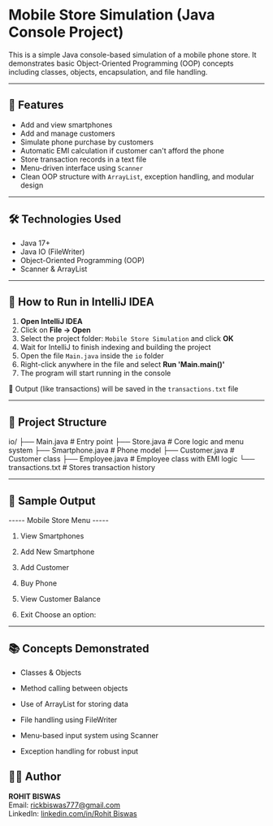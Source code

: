 # Mobile Store Simulation (Java Console Project)

This is a simple Java console-based simulation of a mobile phone store. It demonstrates basic Object-Oriented Programming (OOP) concepts including classes, objects, encapsulation, and file handling.

---

## 🚀 Features

- Add and view smartphones
- Add and manage customers
- Simulate phone purchase by customers
- Automatic EMI calculation if customer can't afford the phone
- Store transaction records in a text file
- Menu-driven interface using `Scanner`
- Clean OOP structure with `ArrayList`, exception handling, and modular design

---

## 🛠 Technologies Used

- Java 17+
- Java IO (FileWriter)
- Object-Oriented Programming (OOP)
- Scanner & ArrayList

---

## 🚀 How to Run in IntelliJ IDEA

1. **Open IntelliJ IDEA**
2. Click on **File → Open**
3. Select the project folder: `Mobile Store Simulation` and click **OK**
4. Wait for IntelliJ to finish indexing and building the project
5. Open the file `Main.java` inside the `io` folder
6. Right-click anywhere in the file and select **Run 'Main.main()'**
7. The program will start running in the console

📄 Output (like transactions) will be saved in the `transactions.txt` file

---
## 📁 Project Structure

io/
├── Main.java # Entry point
├── Store.java # Core logic and menu system
├── Smartphone.java # Phone model
├── Customer.java # Customer class
├── Employee.java # Employee class with EMI logic
└── transactions.txt # Stores transaction history


---

## 📸 Sample Output

----- Mobile Store Menu -----

1. View Smartphones

2. Add New Smartphone

3. Add Customer

4. Buy Phone

5. View Customer Balance

6. Exit
Choose an option:

---

## 📚 Concepts Demonstrated
- Classes & Objects

- Method calling between objects

- Use of ArrayList for storing data

- File handling using FileWriter

- Menu-based input system using Scanner

- Exception handling for robust input
## 👨‍💻 Author

**ROHIT BISWAS**  
Email: rickbiswas777@gmail.com  
LinkedIn: [linkedin.com/in/Rohit Biswas](https://www.linkedin.com/in/rohit-biswas-3a3024254/)
